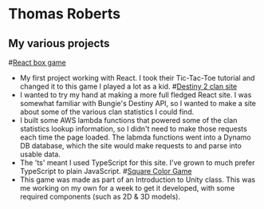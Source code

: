 # Thomas Roberts

## My various projects
#[React box game](https://thom-roberts.github.io/box-game/)
  - My first project working with React. I took their Tic-Tac-Toe tutorial and changed it to this game I played a lot as a kid.
#[Destiny 2 clan site](https://thom-roberts.github.io/ts-clan/)
  - I wanted to try my hand at making a more full fledged React site. I was somewhat familiar with Bungie's Destiny API, so I wanted to make a site about some of the various clan statistics I could find. 
  - I built some AWS lambda functions that powered some of the clan statistics lookup information, so I didn't need to make those requests each time the page loaded. The labmda functions went into a Dynamo DB database, which the site would make requests to and parse into usable data.
  - The 'ts' meant I used TypeScript for this site. I've grown to much prefer TypeScript to plain JavaScript.
#[Square Color Game](https://thom-roberts.github.io/ColorGame/)
  - This game was made as part of an Introduction to Unity class. This was me working on my own for a week to get it developed, with some required components (such as 2D & 3D models).
  
